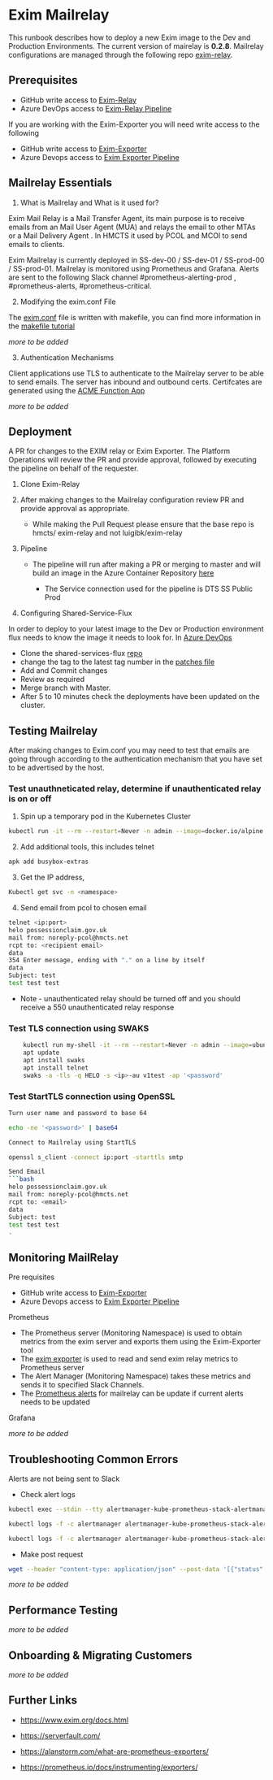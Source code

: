 # Exim Mailrelay

This runbook describes how to deploy a new Exim image to the Dev and Production Environments. The current version of mairelay is <b>0.2.8</b>. Mailrelay configurations are managed through the following repo [exim-relay](https://github.com/hmcts/exim-relay).

## Prerequisites

* GitHub write access to [Exim-Relay](https://github.com/hmcts/exim-relay)
* Azure DevOps access to [Exim-Relay Pipeline](https://dev.azure.com/hmcts/Shared%20Services/_build?definitionId=503)

If you are working with the Exim-Exporter you will need write access to the following 
* GitHub write access to [Exim-Exporter](https://github.com/hmcts/exim-relay)
* Azure Devops access to [Exim Exporter Pipeline](https://dev.azure.com/hmcts/Shared%20Services/_build?definitionId=504)
## Mailrelay Essentials

1. What is Mailrelay and What is it used for? 

Exim Mail Relay is a Mail Transfer Agent, its main purpose is to receive emails from an Mail User Agent (MUA) and relays the email to other MTAs or a Mail Delivery Agent . In HMCTS it used by PCOL and MCOl to send emails to clients.  

Exim Mailrelay is currently deployed in SS-dev-00 / SS-dev-01 / SS-prod-00 / SS-prod-01. Mailrelay is monitored using Prometheus and Grafana. Alerts are sent to the following Slack channel #prometheus-alerting-prod , #prometheus-alerts, #prometheus-critical. 

2. Modifying the exim.conf File 

The [exim.conf](https://github.com/hmcts/exim-relay/blob/master/exim.conf) file is written with makefile, you can find more information in the [makefile tutorial](https://makefiletutorial.com/)

*more to be added*

3. Authentication Mechanisms 
   
Client applications use TLS to authenticate to the Mailrelay server to be able to send emails. The server has inbound and outbound certs. Certifcates are generated using the [ACME Function App](https://github.com/hmcts/ops-runbooks/tree/master/Certificates)

*more to be added*

## Deployment
A PR for changes to the EXIM relay or Exim Exporter. The Platform Operations will review the PR and provide approval, followed by executing the pipeline on behalf of the requester. 

1. Clone Exim-Relay 

2. After making changes to the Mailrelay configuration review PR and provide approval as appropriate.
   * While making the Pull Request please ensure that the base repo is hmcts/ exim-relay and not luigibk/exim-relay

3. Pipeline 
   * The pipeline will run after making a PR or merging to master and will build an image in the Azure Container Repository [here](https://portal.azure.com/#@HMCTS.NET/resource/subscriptions/5ca62022-6aa2-4cee-aaa7-e7536c8d566c/resourceGroups/sds-acr-rg/providers/Microsoft.ContainerRegistry/registries/sdshmctspublic/repository)

     *   The Service connection used for the pipeline is DTS SS Public Prod

4. Configuring Shared-Service-Flux 

In order to deploy to your latest image to the Dev or Production environment flux needs to know the image it needs to look for. 
In [Azure DevOps](https://dev.azure.com/hmcts/PlatformOperations/_build?definitionId=432) 
* Clone the shared-services-flux [repo](https://github.com/hmcts/shared-services-flux) 
* change the tag to the latest tag number in the [patches file](https://github.com/hmcts/shared-services-flux/tree/master/k8s/release/mailrelay/mailrelay/patches)  
* Add and Commit changes  
* Review as required
* Merge branch with Master.
* After 5 to 10 minutes check the deployments have been updated on the cluster. 

## Testing Mailrelay 

After making changes to Exim.conf you may need to test that emails are going through according to the authentication mechanism that you have set to be advertised by the host. 

### Test unauthneticated relay, determine if unauthenticated relay is on or off

1. Spin up a temporary pod in the Kubernetes Cluster
```bash
kubectl run -it --rm --restart=Never -n admin --image=docker.io/alpine:3.13 alpine2 --command -- /bin/sh
```
2. Add additional tools, this includes telnet 
```bash
apk add busybox-extras
```
3. Get the IP address, 
```bash
Kubectl get svc -n <namespace>
```

4. Send email from pcol to chosen email 
```bash
telnet <ip:port>
helo possessionclaim.gov.uk
mail from: noreply-pcol@hmcts.net
rcpt to: <recipient email>
data
354 Enter message, ending with "." on a line by itself
data
Subject: test                                         
test test test
```
* Note - unauthenticated relay should be turned off and you should receive a 550 unauthenticated relay response 
### Test TLS connection using SWAKS 
```bash
    kubectl run my-shell -it --rm --restart=Never -n admin --image=ubuntu --command -- bash
    apt update
    apt install swaks
    apt install telnet
    swaks -a -tls -q HELO -s <ip>-au v1test -ap '<password'
```

### Test StartTLS connection using OpenSSL
```bash
Turn user name and password to base 64 

echo -ne '<password>' | base64

Connect to Mailrelay using StartTLS 

openssl s_client -connect ip:port -starttls smtp

Send Email 
```bash
helo possessionclaim.gov.uk
mail from: noreply-pcol@hmcts.net
rcpt to: <email>
data
Subject: test 
test test test
.
```

## Monitoring MailRelay 
Pre requisites 

* GitHub write access to [Exim-Exporter](https://github.com/hmcts/exim-relay)
* Azure Devops access to [Exim Exporter Pipeline](https://dev.azure.com/hmcts/Shared%20Services/_build?definitionId=504)

Prometheus 
* The Prometheus server (Monitoring Namespace) is used to obtain metrics from the exim server and exports them using the Exim-Exporter tool
* The [exim exporter](https://github.com/hmcts/exim_exporter) is used to read and send exim relay metrics to Prometheus server 
* The Alert Manager (Monitoring Namespace) takes these metrics and sends it to specified Slack Channels. 
* The [Prometheus alerts](https://github.com/hmcts/shared-services-flux/blob/master/k8s/namespaces/monitoring/kube-prometheus-stack/patches/dev/cluster-00/mailrelay-alerts-rules.yaml) for mailrelay can be update if current alerts needs to be updated 

Grafana 

*more to be added*
## Troubleshooting Common Errors 

Alerts are not being sent to Slack 

* Check alert logs 
```bash
kubectl exec --stdin --tty alertmanager-kube-prometheus-stack-alertmanager-0   -n monitoring -- /bin/sh

kubectl logs -f -c alertmanager alertmanager-kube-prometheus-stack-alertmanager-0 -n monitoring

kubectl logs -f -c alertmanager alertmanager-kube-prometheus-stack-alertmanager-0 -n monitoring > alertmanager-logs.log
```

* Make post request 
```bash
wget --header "content-type: application/json" --post-data '[{"status": "firing","labels": {"alertname": "EximQueueLength","service": "mailrelay","severity": "warning","instance": "0"}}]' http://localhost:9093/api/v1/alert
```

*more to be added*
## Performance Testing 

*more to be added*
## Onboarding & Migrating Customers 

*more to be added*
## Further Links 

* https://www.exim.org/docs.html

* https://serverfault.com/

* https://alanstorm.com/what-are-prometheus-exporters/

* https://prometheus.io/docs/instrumenting/exporters/

